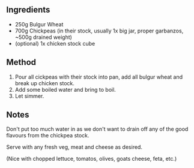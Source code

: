## Ingredients
- 250g Bulgur Wheat
- 700g Chickpeas (in their stock, usually 1x big jar, proper garbanzos, ~500g drained weight)
- (optional) 1x chicken stock cube

## Method
1. Pour all cickpeas with their stock into pan, add all bulgur wheat and break up chicken stock.
2. Add some boiled water and bring to boil.
3. Let simmer.

## Notes
Don't put too much water in as we don't want to drain off any of the good flavours from the chickpea stock.

Serve with any fresh veg, meat and cheese as desired.

(Nice with chopped lettuce, tomatos, olives, goats cheese, feta, etc.)

